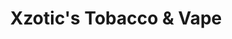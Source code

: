 ---
title: "Xzotic's Tobacco & Vape"
url: /falls-church/xzotics-tobacco-and-vape/
shop: e-cigarette
---